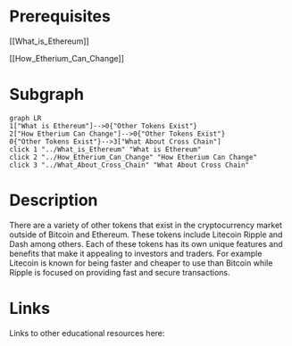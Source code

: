 # Prerequisites
[[What_is_Ethereum]]


[[How_Etherium_Can_Change]]

# Subgraph

```mermaid
graph LR
1["What is Ethereum"]-->0{"Other Tokens Exist"}
2["How Etherium Can Change"]-->0{"Other Tokens Exist"}
0{"Other Tokens Exist"}-->3["What About Cross Chain"]
click 1 "../What_is_Ethereum" "What is Ethereum"
click 2 "../How_Etherium_Can_Change" "How Etherium Can Change"
click 3 "../What_About_Cross_Chain" "What About Cross Chain"
```



# Description
  
There are a variety of other tokens that exist in the cryptocurrency market outside of Bitcoin and Ethereum. These tokens include Litecoin Ripple and Dash among others. Each of these tokens has its own unique features and benefits that make it appealing to investors and traders. For example Litecoin is known for being faster and cheaper to use than Bitcoin while Ripple is focused on providing fast and secure transactions.

# Links
Links to other educational resources here:
